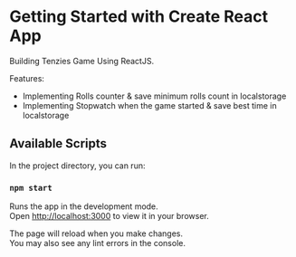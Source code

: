 # Getting Started with Create React App

Building Tenzies Game Using ReactJS.

Features: 
- Implementing Rolls counter & save minimum rolls count in localstorage 
- Implementing Stopwatch when the game started & save best time in localstorage

## Available Scripts

In the project directory, you can run:

### `npm start`

Runs the app in the development mode.\
Open [http://localhost:3000](http://localhost:3000) to view it in your browser.

The page will reload when you make changes.\
You may also see any lint errors in the console.
